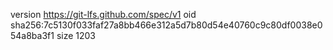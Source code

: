 version https://git-lfs.github.com/spec/v1
oid sha256:7c5130f033faf27a8bb466e312a5d7b80d54e40760c9c80df0038e054a8ba3f1
size 1203
